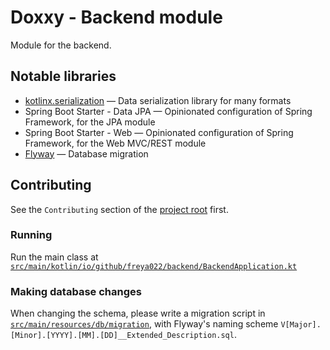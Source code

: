 # Doxxy - Backend module

Module for the backend.

## Notable libraries

- [kotlinx.serialization](https://github.com/Kotlin/kotlinx.serialization) — Data serialization library for many formats
- Spring Boot Starter - Data JPA — Opinionated configuration of Spring Framework, for the JPA module
- Spring Boot Starter - Web — Opinionated configuration of Spring Framework, for the Web MVC/REST module
- [Flyway](https://github.com/flyway/flyway) — Database migration

## Contributing

See the `Contributing` section of the [project root](../README.md) first.

### Running

Run the main class at [`src/main/kotlin/io/github/freya022/backend/BackendApplication.kt`](./src/main/kotlin/io/github/freya022/backend/BackendApplication.kt)

### Making database changes
When changing the schema, please write a migration script in [`src/main/resources/db/migration`](./src/main/resources/db/migration),
with Flyway's naming scheme `V[Major].[Minor].[YYYY].[MM].[DD]__Extended_Description.sql`.